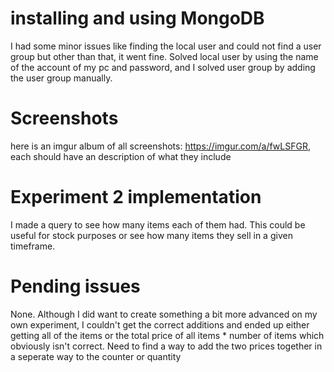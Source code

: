 # installing and using MongoDB
I had some minor issues like finding the local user and could not find a user group but other than that, it went fine.
Solved local user by using the name of the account of my pc and password, and I solved user group by adding the user group manually.

# Screenshots

here is an imgur album of all screenshots: https://imgur.com/a/fwLSFGR, each should have an description of what they include

# Experiment 2 implementation

I made a query to see how many items each of them had. This could be useful for stock purposes or see how many items they sell in a given timeframe.

# Pending issues

None. Although I did want to create something a bit more advanced on my own experiment, I couldn't get the correct additions and ended up either getting all of the items or the total price of all items * number of items which obviously isn't correct. Need to find a way to add the two prices together in a seperate way to the counter or quantity
